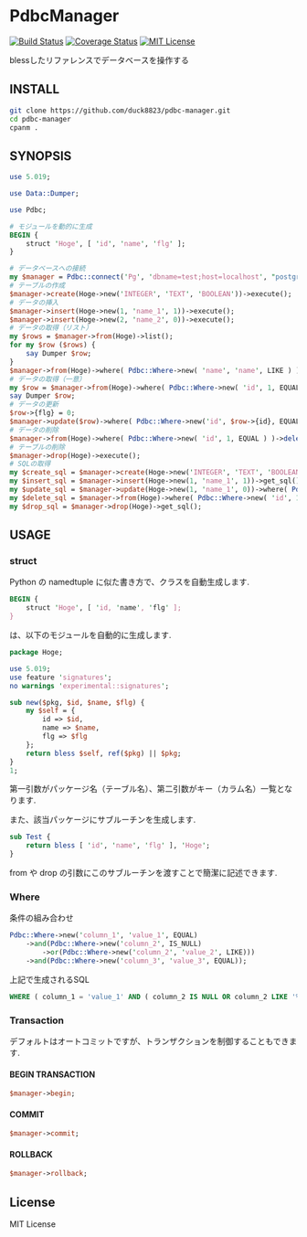 # PdbcManager
[![Build Status](https://travis-ci.org/duck8823/pdbc-manager.svg?branch=master)](https://travis-ci.org/duck8823/pdbc-manager)
[![Coverage Status](http://coveralls.io/repos/github/duck8823/pdbc-manager/badge.svg?branch=master)](https://coveralls.io/github/duck8823/pdbc-manager?branch=master)
[![MIT License](http://img.shields.io/badge/license-MIT-blue.svg?style=flat)](LICENSE)  
  
blessしたリファレンスでデータベースを操作する  
  
## INSTALL
```sh
git clone https://github.com/duck8823/pdbc-manager.git
cd pdbc-manager
cpanm .
```
  
## SYNOPSIS
```perl
use 5.019;

use Data::Dumper;

use Pdbc;

# モジュールを動的に生成
BEGIN {
	struct 'Hoge', [ 'id', 'name', 'flg' ];
}

# データベースへの接続
my $manager = Pdbc::connect('Pg', 'dbname=test;host=localhost', "postgres");
# テーブルの作成
$manager->create(Hoge->new('INTEGER', 'TEXT', 'BOOLEAN'))->execute();
# データの挿入
$manager->insert(Hoge->new(1, 'name_1', 1))->execute();
$manager->insert(Hoge->new(2, 'name_2', 0))->execute();
# データの取得（リスト）
my $rows = $manager->from(Hoge)->list();
for my $row ($rows) {
	say Dumper $row;
}
$manager->from(Hoge)->where( Pdbc::Where->new( 'name', 'name', LIKE ) )->list();
# データの取得（一意）
my $row = $manager->from(Hoge)->where( Pdbc::Where->new( 'id', 1, EQUAL ) )->single_result();
say Dumper $row;
# データの更新
$row->{flg} = 0;
$manager->update($row)->where( Pdbc::Where->new('id', $row->{id}, EQUAL) )->execute();
# データの削除
$manager->from(Hoge)->where( Pdbc::Where->new( 'id', 1, EQUAL ) )->delete()->execute();
# テーブルの削除
$manager->drop(Hoge)->execute();
# SQLの取得
my $create_sql = $manager->create(Hoge->new('INTEGER', 'TEXT', 'BOOLEAN'))->get_sql();
my $insert_sql = $manager->insert(Hoge->new(1, 'name_1', 1))->get_sql();
my $update_sql = $manager->update(Hoge->new(1, 'name_1', 0))->where( Pdbc::Where->new( 'id', 1, EQUAL ) )->get_sql();
my $delete_sql = $manager->from(Hoge)->where( Pdbc::Where->new( 'id', 1, EQUAL ) )->delete()->get_sql();
my $drop_sql = $manager->drop(Hoge)->get_sql();
```

## USAGE
### struct
Python の namedtuple に似た書き方で、クラスを自動生成します.  
```perl
BEGIN {
    struct 'Hoge', [ 'id, 'name', 'flg' ];
}
```
は、以下のモジュールを自動的に生成します.  
```perl
package Hoge;

use 5.019;
use feature 'signatures';
no warnings 'experimental::signatures';

sub new($pkg, $id, $name, $flg) {
    my $self = {
        id => $id,
        name => $name,
        flg => $flg
    };
    return bless $self, ref($pkg) || $pkg;
}
1;
```
第一引数がパッケージ名（テーブル名）、第二引数がキー（カラム名）一覧となります.  
  
また、該当パッケージにサブルーチンを生成します.  
```perl
sub Test {
	return bless [ 'id', 'name', 'flg' ], 'Hoge';
}
```
from や drop の引数にこのサブルーチンを渡すことで簡潔に記述できます.  
  
  
### Where
条件の組み合わせ
```perl
Pdbc::Where->new('column_1', 'value_1', EQUAL)
    ->and(Pdbc::Where->new('column_2', IS_NULL)
        ->or(Pdbc::Where->new('column_2', 'value_2', LIKE)))
    ->and(Pdbc::Where->new('column_3', 'value_3', EQUAL));
```
上記で生成されるSQL
```sql
WHERE ( column_1 = 'value_1' AND ( column_2 IS NULL OR column_2 LIKE '%value_2%' ) AND column_3 = 'value_3' )
```
  
### Transaction
デフォルトはオートコミットですが、トランザクションを制御することもできます.
#### BEGIN TRANSACTION
```perl
$manager->begin;
```
#### COMMIT
```perl
$manager->commit;
```
#### ROLLBACK
```perl
$manager->rollback;
```

## License
MIT License
